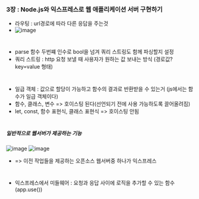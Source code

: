 ### 3장 : Node.js와 익스프레스로 웹 애플리케이션 서버 구현하기

- 라우팅 : url경로에 따라 다른 응답을 주는것
- ![image](https://github.com/FE-DeepDive-Study/Nodejs_Study/assets/34494755/b6ad80a3-1803-4f8c-acff-f1cc3bc272ba)
#
- parse 함수 두번쨰 인수로 bool을 넘겨 쿼리 스트링도 함께 파싱할지 설정
- 쿼리 스트링 : http 요청 보낼 때 사용자가 원하는 값 보내는 방식 (경로값?key=value 형태)
#
- 일급 객체 : 값으로 할당이 가능하고 함수의 결과로 반환받을 수 있는거 (js에서는 함수가 일급 객체이다)
- 함수, 클래스, 변수 => 호이스팅 된다(선언되기 전에 사용 가능하도록 끌어올려짐)
- let, const, 함수 표현식, 클래스 표현식 => 호이스팅 안됨
#
##### 일반적으로 웹서버가 제공하는 기능
![image](https://github.com/FE-DeepDive-Study/Nodejs_Study/assets/34494755/e7f0dabb-560c-4b9c-b4e5-9f7d68cea368)
![image](https://github.com/FE-DeepDive-Study/Nodejs_Study/assets/34494755/01f97a3c-d811-4fc8-9e13-90e2aa5236bc)
- => 이전 작업들을 제공하는 오픈소스 웹서버중 하나가 익스프레스
#
- 익스프레스에서 미들웨어 : 요청과 응답 사이에 로직을 추가할 수 있는 함수 (app.use())
